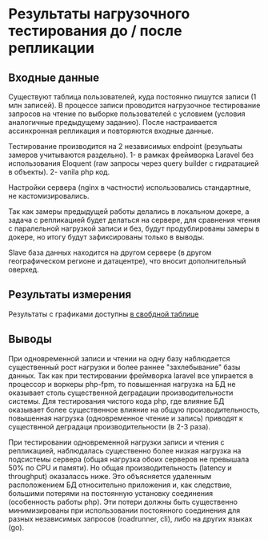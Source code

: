 # Результаты нагрузочного тестирования до / после репликации

## Входные данные

Существуют таблица пользователей, куда постоянно пишутся записи (1 млн записей).
В процессе записи проводится нагрузочное тестирование запросов на чтение по выборке пользователей с условием (условия аналогичные предыдущему заданию).
После настраивается ассинхронная репликация и повторяются входные данные.

Тестирование производится на 2 независимых endpoint (резульаты замеров учитываются раздельно). 
1- в рамках фреймворка Laravel без использования Eloquent (raw запросы через query builder с гидратацией в объекты). 2- vanila php код. 

Настройки сервера (nginx в частности) использовались стандартные, не кастомизировались. 

Так как замеры предыдущей работы делались в локальном докере, а задача с репликацией будет делаться на сервере, для сравнения чтения с паралельной нагрузкой записи и без, будут продублированы замеры в докере, но итогу будут зафиксированы только в выводы. 
 
Slave база данных находится на другом сервере (в другом географическом регионе и датацентре), что вносит дополнительный оверхед. 

## Результаты измерения

Результаты с графиками доступны [в свобдной таблице](https://docs.google.com/spreadsheets/d/1tmdPo_m1PM5rNO4cO1JB38WA0T_1Yz8xqy2GRhhwKYs/edit?usp=sharing)


## Выводы

При одновременной записи и чтении на одну базу наблюдается существенный рост нагрузки и более раннее "захлебывание" базы данных. 
Так как при тестировании фреймворка laravel все упирается в процессор и воркеры php-fpm, то повышенная нагрузка на БД не оказывает столь существенной деградации производительности системы.
Для тестирования чистого кода php, где влияние БД оказывает более существенное влияние на общую производительность, повышенная нагрузка (одновременное чтение и запись) приводят к существнной деградаци производительности (в 2-3 раза). 

При тестировании одновременной нагрузки записи и чтения с репликацией, наблюдалась существенно более низкая нагрузка на подсистемы сервера (общая нагрузка обоих серверов не превышала 50% по CPU и памяти).
Но общая производительность (latency и throughput) оказалассь ниже. Это объясняется удаленным расположением БД относительно приложения и, как следствие, большими потерями на постоянную установку соединения (особенность работы php). 
Эти потери должны быть существенно минимизированы при использовании постоянного соединения для разных независимых запросов (roadrunner, cli), либо на других языках (go).        
